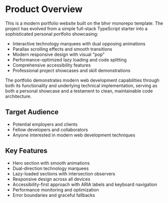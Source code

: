 # Product Overview

This is a modern portfolio website built on the bhvr monorepo template. The project has evolved from a simple full-stack TypeScript starter into a sophisticated personal portfolio showcasing:

- Interactive technology marquees with dual opposing animations
- Parallax scrolling effects and smooth transitions
- Modern responsive design with visual "pop"
- Performance-optimized lazy loading and code splitting
- Comprehensive accessibility features
- Professional project showcases and skill demonstrations

The portfolio demonstrates modern web development capabilities through both its functionality and underlying technical implementation, serving as both a personal showcase and a testament to clean, maintainable code architecture.

## Target Audience
- Potential employers and clients
- Fellow developers and collaborators
- Anyone interested in modern web development techniques

## Key Features
- Hero section with smooth animations
- Dual-direction technology marquees
- Lazy-loaded sections with intersection observers
- Responsive design across all devices
- Accessibility-first approach with ARIA labels and keyboard navigation
- Performance monitoring and optimization
- Error boundaries and graceful fallbacks